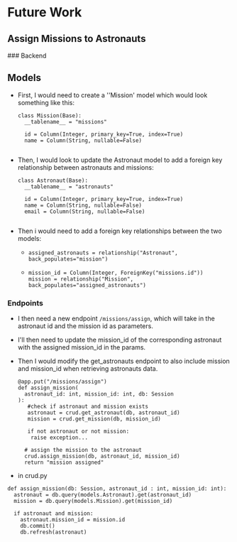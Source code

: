 # Future Work

## Assign Missions to Astronauts

### Backend

## Models

- First, I would need to create a ''Mission' model which would look something like this:

  ```
  class Mission(Base):
    __tablename__ = "missions"

    id = Column(Integer, primary_key=True, index=True)
    name = Column(String, nullable=False)


  ```

- Then, I would look to update the Astronaut model to add a foreign key relationship between astronauts and missions:

  ```
  class Astronaut(Base):
    __tablename__ = "astronauts"

    id = Column(Integer, primary_key=True, index=True)
    name = Column(String, nullable=False)
    email = Column(String, nullable=False)


  ```

- Then i would need to add a foreign key relationships between the two models:

  - ```
    assigned_astronauts = relationship("Astronaut", back_populates="mission")
    ```

  - ```
    mission_id = Column(Integer, ForeignKey("missions.id"))
    mission = relationship("Mission", back_populates="assigned_astronauts")
    ```

### Endpoints

- I then need a new endpoint `/missions/assign`, which will take in the astronaut id and the mission id as parameters.
- I'll then need to update the mission_id of the corresponding astronaut with the assigned mission_id in the params.
- Then I would modify the get_astronauts endpoint to also include mission and mission_id when retrieving astronauts data.

  ```
  @app.put("/missions/assign")
  def assign_mission(
    astronaut_id: int, mission_id: int, db: Session
  ):
     #check if astronaut and mission exists
     astronaut = crud.get_astronaut(db, astronaut_id)
     mission = crud.get_mission(db, mission_id)

     if not astronaut or not mission:
      raise exception...

    # assign the mission to the astronaut
    crud.assign_mission(db, astronaut_id, mission_id)
    return "mission assigned"
  ```

- in crud.py

```
def assign_mission(db: Session, astronaut_id : int, mission_id: int):
  astronaut = db.query(models.Astronaut).get(astronaut_id)
  mission = db.query(models.Mission).get(mission_id)

  if astronaut and mission:
    astronaut.mission_id = mission.id
    db.commit()
    db.refresh(astronaut)
```
